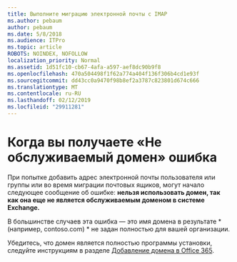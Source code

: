 ```yaml
---
title: Выполните миграцию электронной почты с IMAP
ms.author: pebaum
author: pebaum
ms.date: 5/8/2018
ms.audience: ITPro
ms.topic: article
ROBOTS: NOINDEX, NOFOLLOW
localization_priority: Normal
ms.assetid: 1d51fc10-cb67-4afa-a597-aef8dc90b9f8
ms.openlocfilehash: 470a504498f1f62a774a404f136f306b4cd1e93f
ms.sourcegitcommit: dd43cc0a9470f98b8ef2a3787c823801d674c666
ms.translationtype: MT
ms.contentlocale: ru-RU
ms.lasthandoff: 02/12/2019
ms.locfileid: "29911281"
---
```

# <a name="when-you-get-a-not-an-accepted-domain-error"></a>Когда вы получаете «Не обслуживаемый домен» ошибка

При попытке добавить адрес электронной почты пользователя или группы или во время миграции почтовых ящиков, могут начало следующее сообщение об ошибке: **нельзя использовать домен, так как она еще не является обслуживаемым доменом в системе Exchange.**
  
В большинстве случаев эта ошибка — это имя домена в результате * (например, contoso.com) * не задан полностью для вашей организации. 
  
Убедитесь, что домен является полностью программы установки, следуйте инструкциям в разделе [Добавление домена в Office 365](https://support.office.com/article/6383f56d-3d09-4dcb-9b41-b5f5a5efd611).
  

